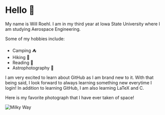 # Hello :wave:

My name is Will Roehl. I am in my third year at Iowa State University where I am studying Aerospace Engineering.

Some of my hobbies include:
- Camping :tent:
- Hiking :sunrise_over_mountains:
- Reading :book:
- Astrophotography :milky_way:

I am very excited to learn about GitHub as I am brand new to it. With that being said, I look forward to always learning something new everytime I login!
In addition to learning GitHub, I am also learning LaTeX and C.

Here is my favorite photograph that I have ever taken of space! 

![Milky Way](MilkyWay.jpg)
